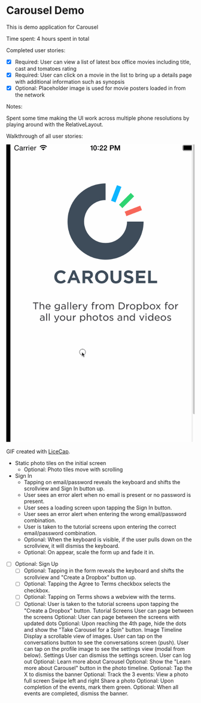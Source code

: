 # Carousel Demo

This is demo application for Carousel

Time spent: 4 hours spent in total

Completed user stories:

 * [x] Required: User can view a list of latest box office movies including title, cast and tomatoes rating
 * [x] Required: User can click on a movie in the list to bring up a details page with additional information such as synopsis
 * [x] Optional: Placeholder image is used for movie posters loaded in from the network
 
Notes:

Spent some time making the UI work across multiple phone resolutions by playing around with the RelativeLayout.

Walkthrough of all user stories:

![Video Walkthrough](carousel.gif)

GIF created with [LiceCap](http://www.cockos.com/licecap/).

* Static photo tiles on the initial screen
  * Optional: Photo tiles move with scrolling
* Sign In
  * Tapping on email/password reveals the keyboard and shifts the scrollview and Sign In button up.
  * User sees an error alert when no email is present or no password is present.
  * User sees a loading screen upon tapping the Sign In button.
  * User sees an error alert when entering the wrong email/password combination.
  * User is taken to the tutorial screens upon entering the correct email/password combination.
  * Optional: When the keyboard is visible, if the user pulls down on the scrollview, it will dismiss the keyboard.
  * Optional: On appear, scale the form up and fade it in.
* [ ] Optional: Sign Up
  * [ ] Optional: Tapping in the form reveals the keyboard and shifts the scrollview and "Create a Dropbox" button up.
  * [ ] Optional: Tapping the Agree to Terms checkbox selects the checkbox.
  * [ ] Optional: Tapping on Terms shows a webview with the terms.
  * [ ] Optional: User is taken to the tutorial screens upon tapping the "Create a Dropbox" button.
Tutorial Screens
User can page between the screens
Optional: User can page between the screens with updated dots
Optional: Upon reaching the 4th page, hide the dots and show the "Take Carousel for a Spin" button.
Image Timeline
Display a scrollable view of images.
User can tap on the conversations button to see the conversations screen (push).
User can tap on the profile image to see the settings view (modal from below).
Settings
User can dismiss the settings screen.
User can log out
Optional: Learn more about Carousel
Optional: Show the "Learn more about Carousel" button in the photo timeline.
Optional: Tap the X to dismiss the banner
Optional: Track the 3 events:
View a photo full screen
Swipe left and right
Share a photo
Optional: Upon completion of the events, mark them green.
Optional: When all events are completed, dismiss the banner.
